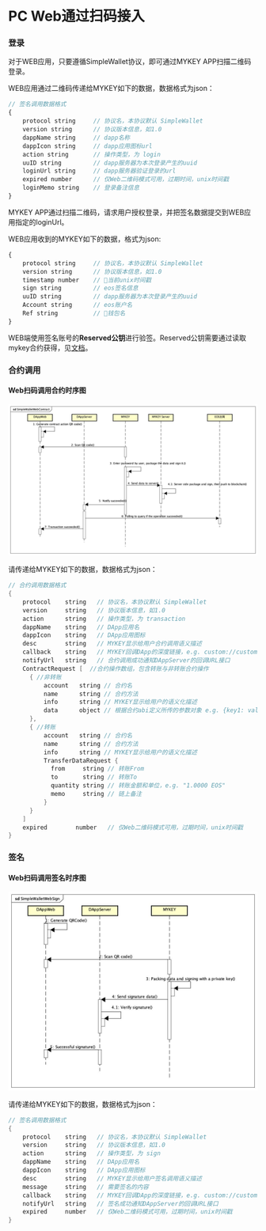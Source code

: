 # PC Web通过扫码接入

### 登录

对于WEB应用，只要遵循SimpleWallet协议，即可通过MYKEY APP扫描二维码登录。

WEB应用通过二维码传递给MYKEY如下的数据，数据格式为json：

```javascript
// 签名调用数据格式
{
    protocol string     // 协议名，本协议默认 SimpleWallet
    version string      // 协议版本信息，如1.0
    dappName string     // dapp名称
    dappIcon string     // dapp应用图标url
    action string       // 操作类型，为 login
    uuID string         // dapp服务器为本次登录产生的uuid
    loginUrl string     // dapp服务器验证登录的url
    expired number      // 仅Web二维码模式可用，过期时间，unix时间戳
    loginMemo string    // 登录备注信息
}
```

MYKEY APP通过扫描二维码，请求用户授权登录，并把签名数据提交到WEB应用指定的loginUrl。

WEB应用收到的MYKEY如下的数据，格式为json:

```javascript
{
    protocol string     // 协议名，本协议默认 SimpleWallet
    version string      // 协议版本信息，如1.0
    timestamp number    // 当前unix时间戳
    sign string         // eos签名信息
    uuID string         // dapp服务器为本次登录产生的uuid
    Account string      // eos账户名
    Ref string          // 钱包名
}
```

WEB端使用签名账号的**Reserved公钥**进行验签。Reserved公钥需要通过读取mykey合约获得，见[文档](../../dive-into-mykey/mykey-on-eos.md#mykey帐户结构)。

### 合约调用

#### Web扫码调用合约时序图

![](../../.gitbook/assets/image%20%284%29.png)

请传递给MYKEY如下的数据，数据格式为json：

```java
// 合约调用数据格式
{
    protocol    string   // 协议名，本协议默认 SimpleWallet
    version     string   // 协议版本信息，如1.0
    action      string   // 操作类型，为 transaction
    dappName    string   // DApp应用名
    dappIcon    string   // DApp应用图标
    desc        string   // MYKEY显示给用户合约调用语义描述
    callback    string   // MYKEY回调DApp的深度链接，e.g. custom://custom.com/contract
    notifyUrl   string   // 合约调用成功通知DAppServer的回调URL接口
    ContractRequest [  //合约操作数组，包含转账与非转账合约操作
      { //非转账
          account   string // 合约名
          name      string // 合约方法
          info      string // MYKEY显示给用户的语义化描述
          data      object // 根据合约abi定义所传的参数对象 e.g. {key1: value1, key2: value2 }
      },
      { //转账
          account   string // 合约名
          name      string // 合约方法
          info      string // MYKEY显示给用户的语义化描述
          TransferDataRequest {
            from     string // 转账From
            to       string // 转账To
            quantity string // 转账金额和单位，e.g. "1.0000 EOS"
            memo     string // 链上备注
          }
      }
    ]
    expired        number   // 仅Web二维码模式可用，过期时间，unix时间戳
}
```

### 签名

#### Web扫码调用签名时序图

![](../../.gitbook/assets/image%20%282%29.png)

请传递给MYKEY如下的数据，数据格式为json：

```java
// 签名调用数据格式
{
    protocol    string   // 协议名，本协议默认 SimpleWallet
    version     string   // 协议版本信息，如1.0
    action      string   // 操作类型，为 sign
    dappName    string   // DApp应用名
    dappIcon    string   // DApp应用图标
    desc        string   // MYKEY显示给用户签名调用语义描述
    message     string   // 需要签名的内容
    callback    string   // MYKEY回调DApp的深度链接，e.g. custom://custom.com/contract
    notifyUrl   string   // 签名成功通知DAppServer的回调URL接口
    expired     number   // 仅Web二维码模式可用，过期时间，unix时间戳
}
```

